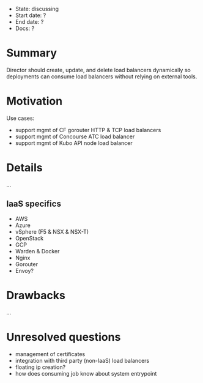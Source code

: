 - State: discussing
- Start date: ?
- End date: ?
- Docs: ?

# Summary

Director should create, update, and delete load balancers dynamically so deployments can consume load balancers without relying on external tools.

# Motivation

Use cases:

- support mgmt of CF gorouter HTTP & TCP load balancers
- support mgmt of Concourse ATC load balancer
- support mgmt of Kubo API node load balancer

# Details

...

## IaaS specifics

- AWS
- Azure
- vSphere (F5 & NSX & NSX-T)
- OpenStack
- GCP
- Warden & Docker
- Nginx
- Gorouter
- Envoy?

# Drawbacks

...

# Unresolved questions

- management of certificates
- integration with third party (non-IaaS) load balancers
- floating ip creation?
- how does consuming job know about system entrypoint
